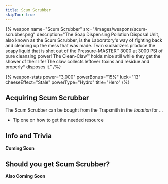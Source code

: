 ```yaml
---
title: Scum Scrubber
skipToc: true
---
```


{% weapon
 name="Scum Scrubber"
 src="/images/weapons/scum-scrubber.png"
 description="The Soap Dispensing Pollution Disposal Unit, also known as the Scum Scrubber, is the Laboratory's way of fighting back and cleaning up the mess that was made. Twin sudsidizers produce the soapy liquid that is shot out of the Pressure-MASTER™ 3000 at 3000 PSI of pure cleansing power! The Clean-Claw™ holds mice still while they get the shower of their life! The claw collects leftover toxins and residue and properly* disposes it."
/%}

{% weapon-stats
 power="3,000"
 powerBonus="15%"
 luck="13"
 cheeseEffect="Stale"
 powerType="Hydro"
 title="Hero"
/%}

## Acquiring Scum Scrubber

The Scum Scrubber can be bought from the Trapsmith in the *location* for ...

- Tip one on how to get the needed resource

## Info and Trivia

**Coming Soon**

## Should you get Scum Scrubber?

**Also Coming Soon**
